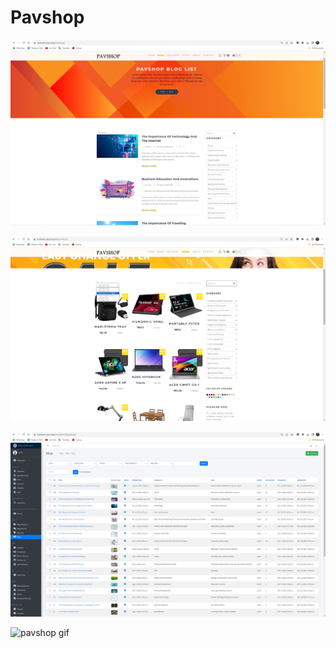 # Pavshop

![pavshop blog](pavshop-blog.jpg)

![pavshop product](pavshop-product.jpg)

![pavshop admin](pavshop-admin.jpg)

![pavshop gif](pavshop-gif.gif)